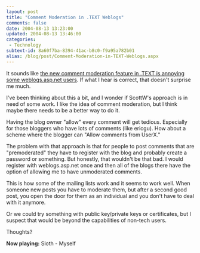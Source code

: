 ```yaml
---
layout: post
title: "Comment Moderation in .TEXT Weblogs"
comments: false
date: 2004-08-13 13:23:00
updated: 2004-08-13 13:46:00
categories:
 - Technology
subtext-id: 8a60f7ba-8394-41ac-b8c0-f9a95a782b01
alias: /blog/post/Comment-Moderation-in-TEXT-Weblogs.aspx
---
```



It sounds like [the new comment moderation feature in .TEXT is annoying some weblogs.asp.net users](http://weblogs.asp.net/ericgu/archive/2004/08/13/214146.aspx). If what I hear is correct, that doesn't surprise me much.

I've been thinking about this a bit, and I wonder if ScottW's approach is in need of some work. I like the idea of comment moderation, but I think maybe there needs to be a better way to do it.

Having the blog owner "allow" every comment will get tedious. Especially for those bloggers who have lots of comments (like ericgu). How about a scheme where the blogger can "Allow comments from UserX."

The problem with that approach is that for people to post comments that are "premoderated" they have to register with the blog and probably create a password or something. But honestly, that wouldn't be that bad. I would register with weblogs.asp.net once and then all of the blogs there have the option of allowing me to have unmoderated comments.

This is how some of the mailing lists work and it seems to work well. When someone new posts you have to moderate them, but after a second good post, you open the door for them as an individual and you don't have to deal with it anymore.

Or we could try something with public key/private keys or certificates, but I suspect that would be beyond the capabilities of non-tech users.

Thoughts?

**Now playing:** Sloth - Myself
